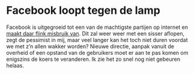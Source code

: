 # Facebook loopt tegen de lamp

Facebook is uitgegroeid tot een van de machtigste partijen op internet en [maakt daar flink misbruik van](https://www.nytimes.com/2018/11/14/technology/facebook-data-russia-election-racism.html). Dit zal weer weer met een sisser aflopen, zegt de pessimist in mij, maar veel langer kan het toch niet duren voordat we met z’n allen wakker worden? Nieuwe directie, aanpak vanuit de overheid of een opstand van de gebruikers moet er aan te pas komen om enigszins de koers te veranderen. Ik zie het zo snel nog niet gebeuren helaas. 